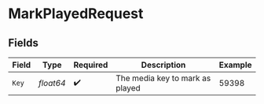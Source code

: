 # MarkPlayedRequest


## Fields

| Field                           | Type                            | Required                        | Description                     | Example                         |
| ------------------------------- | ------------------------------- | ------------------------------- | ------------------------------- | ------------------------------- |
| `Key`                           | *float64*                       | :heavy_check_mark:              | The media key to mark as played | 59398                           |